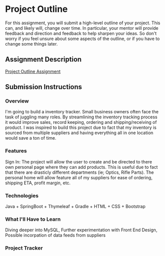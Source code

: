 # Project Outline
For this assignment, you will submit a high-level outline of your project. This can, and likely will, change over time. In particular, your mentor will provide feedback and direction and feedback to help sharpen your ideas. So don't worry if you feel unsure about some aspects of the outline, or if you have to change some things later.

## Assignment Description
[Project Outline Assignment](https://education.launchcode.org/liftoff/assignments/project-outline/)

## Submission Instructions

### Overview
I'm going to build a inventory tracker. Small business owners often face the task of juggling many roles. By streamlining the inventory tracking process it would improve sales, record keeping, ordering and shipping/receiving of product. I was inspired to build this project due to fact that my inventory is sourced from multiple suppliers and having everything all in one location would save a ton of time.

### Features
Sign In: The project will allow the user to create and be directed to there own personal page where they can add products. This is useful due to fact that there are drasticly different departments (ie; Optics, Rifle Parts). The personal home will allow feature all of my suppliers for ease of ordering, shipping ETA, profit margin, etc.

### Technologies
Java + SpringBoot + Thymeleaf + Gradle + HTML + CSS + Bootstrap

### What I'll Have to Learn
Diving deeper into MySQL, Further experimentation with Front End Design, Possible incorpation of data feeds from suppliers

### Project Tracker

